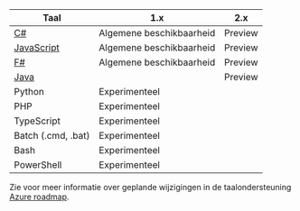 |Taal                                 |1.x         |2.x|
|-----------------------------------------|------------|---|
|[C#](../articles/azure-functions/functions-reference-csharp.md)|Algemene beschikbaarheid|Preview|
|[JavaScript](../articles/azure-functions/functions-reference-node.md)|Algemene beschikbaarheid|Preview|
|[F#](../articles/azure-functions/functions-reference-fsharp.md)|Algemene beschikbaarheid|Preview|
|[Java](../articles/azure-functions/functions-reference-java.md)||Preview|
|Python              |Experimenteel||
|PHP                 |Experimenteel||
|TypeScript          |Experimenteel||
|Batch (.cmd, .bat)  |Experimenteel||
|Bash                |Experimenteel||
|PowerShell          |Experimenteel||

Zie voor meer informatie over geplande wijzigingen in de taalondersteuning [Azure roadmap](https://azure.microsoft.com/roadmap/?tag=functions).
